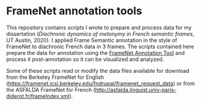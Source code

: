 # FrameNet annotation tools
This repository contains scripts I wrote to prepare and process data for my dissertation (*Diachronic dynamics of metonymy in French semantic frames*, UT Austin, 2020). I applied Frame Semantic annotation in the style of FrameNet to diachronic French data in 3 frames. The scripts contained here prepare the data for annotation using the [FrameNet Annotation Tool](https://framenet2.icsi.berkeley.edu/fnAnnoTool/) and process it post-annotation so it can be visualized and analyzed.

Some of these scripts read or modify the data files available for download from the Berkeley FrameNet for English (https://framenet.icsi.berkeley.edu/fndrupal/framenet_request_data) or from the ASFALDA FrameNet for French (http://asfalda.linguist.univ-paris-diderot.fr/frameIndex.xml).
